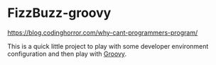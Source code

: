# FizzBuzz-groovy

https://blog.codinghorror.com/why-cant-programmers-program/

This is a quick little project to play with some developer environment configuration and then play with [Groovy]("http://www.groovy-lang.org/"). 